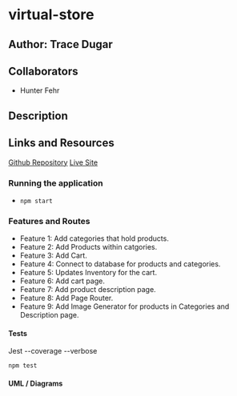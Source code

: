 # virtual-store

## Author: Trace Dugar

## Collaborators

- Hunter Fehr

## Description

## Links and Resources

 [Github Repository](https://github.com/TraceDugar/virtual-store)
[Live Site](https://virtual-store-traced.onrender.com)

### Running the application

- `npm start`

### Features and Routes

- Feature 1: Add categories that hold products.
- Feature 2: Add Products within catgories.
- Feature 3: Add Cart.
- Feature 4: Connect to database for products and categories.
- Feature 5: Updates Inventory for the cart.
- Feature 6: Add cart page.
- Feature 7: Add product description page.
- Feature 8: Add Page Router.
- Feature 9: Add Image Generator for products in Categories and Description page.

#### Tests

  Jest --coverage --verbose

  `npm test`

#### UML / Diagrams
